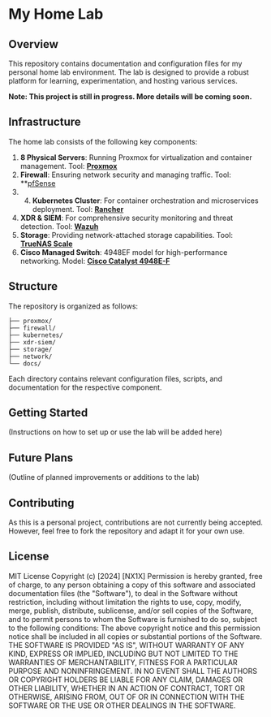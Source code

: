 # My Home Lab

## Overview

This repository contains documentation and configuration files for my personal home lab environment. The lab is designed to provide a robust platform for learning, experimentation, and hosting various services.

**Note: This project is still in progress. More details will be coming soon.**

## Infrastructure

The home lab consists of the following key components:

1. **8 Physical Servers**: Running Proxmox for virtualization and container management. Tool: **[Proxmox](https://www.proxmox.com/en/)**
2. **Firewall**: Ensuring network security and managing traffic. Tool: **[pfSense](https://www.pfsense.org/)
3. 4. **Kubernetes Cluster**: For container orchestration and microservices deployment. Tool: **[Rancher](https://www.rancher.com/)**
4. **XDR & SIEM**: For comprehensive security monitoring and threat detection. Tool: **[Wazuh](https://wazuh.com/)**
5. **Storage**: Providing network-attached storage capabilities. Tool: **[TrueNAS Scale](https://www.truenas.com/truenas-scale/)**
6. **Cisco Managed Switch**: 4948EF model for high-performance networking. Model: **[Cisco Catalyst 4948E-F](https://www.cisco.com/c/en/us/products/collateral/switches/catalyst-4948e-ethernet-switch/data_sheet_c78-598933.html)**

## Structure

The repository is organized as follows:

```
├── proxmox/
├── firewall/
├── kubernetes/
├── xdr-siem/
├── storage/
├── network/
└── docs/
```

Each directory contains relevant configuration files, scripts, and documentation for the respective component.

## Getting Started

(Instructions on how to set up or use the lab will be added here)

## Future Plans

(Outline of planned improvements or additions to the lab)

## Contributing

As this is a personal project, contributions are not currently being accepted. However, feel free to fork the repository and adapt it for your own use.

## License

MIT License
Copyright (c) [2024] [NX1X]
Permission is hereby granted, free of charge, to any person obtaining a copy
of this software and associated documentation files (the "Software"), to deal
in the Software without restriction, including without limitation the rights
to use, copy, modify, merge, publish, distribute, sublicense, and/or sell
copies of the Software, and to permit persons to whom the Software is
furnished to do so, subject to the following conditions:
The above copyright notice and this permission notice shall be included in all
copies or substantial portions of the Software.
THE SOFTWARE IS PROVIDED "AS IS", WITHOUT WARRANTY OF ANY KIND, EXPRESS OR
IMPLIED, INCLUDING BUT NOT LIMITED TO THE WARRANTIES OF MERCHANTABILITY,
FITNESS FOR A PARTICULAR PURPOSE AND NONINFRINGEMENT. IN NO EVENT SHALL THE
AUTHORS OR COPYRIGHT HOLDERS BE LIABLE FOR ANY CLAIM, DAMAGES OR OTHER
LIABILITY, WHETHER IN AN ACTION OF CONTRACT, TORT OR OTHERWISE, ARISING FROM,
OUT OF OR IN CONNECTION WITH THE SOFTWARE OR THE USE OR OTHER DEALINGS IN THE
SOFTWARE.
